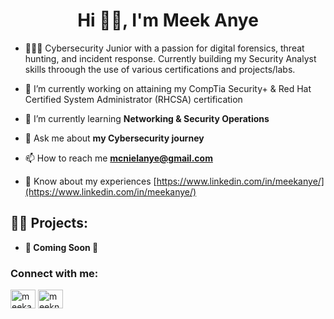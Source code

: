 <h1 align="center">Hi 👋🏽, I'm Meek Anye</h1>

- 🙋🏾‍♂️ Cybersecurity Junior with a passion for digital forensics, threat hunting, and incident response. Currently building my Security Analyst skills throough the use of various certifications and projects/labs.

- 🔭 I’m currently working on attaining my CompTia Security+ & Red Hat Certified System Administrator (RHCSA) certification
  
- 🤺 I’m currently learning **Networking & Security Operations**

- 💬 Ask me about **my Cybersecurity journey**

- 📫 How to reach me **mcnielanye@gmail.com**

- 📄 Know about my experiences [https://www.linkedin.com/in/meekanye/](https://www.linkedin.com/in/meekanye/)

<h2>👨‍💻 Projects:</h2>

- <b>🚧 Coming Soon 🚧</b>

<h3 align="left">Connect with me:</h3>
<p align="left">
<a href="https://linkedin.com/in/meekanye" target="blank"><img align="center" src="https://raw.githubusercontent.com/rahuldkjain/github-profile-readme-generator/master/src/images/icons/Social/linked-in-alt.svg" alt="meekanye" height="30" width="40" /></a>
<a href="https://instagram.com/meekanyee" target="blank"><img align="center" src="https://raw.githubusercontent.com/rahuldkjain/github-profile-readme-generator/master/src/images/icons/Social/instagram.svg" alt="meeknaye" height="30" width="40" /></a>
